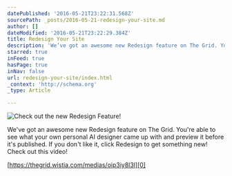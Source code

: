 ```yaml
---
datePublished: '2016-05-21T23:22:31.568Z'
sourcePath: _posts/2016-05-21-redesign-your-site.md
author: []
dateModified: '2016-05-21T23:22:29.384Z'
title: Redesign Your Site
description: 'We’ve got an awesome new Redesign feature on The Grid. You’re able to see what your own personal AI designer came up with and preview it before it’s published. If you don’t like it, click Redesign to get something new! Check out this video!'
starred: true
inFeed: true
hasPage: true
inNav: false
url: redesign-your-site/index.html
_context: 'http://schema.org'
_type: Article

---
```

![Check out the new Redesign Feature!](https://the-grid-user-content.s3-us-west-2.amazonaws.com/17fd50f5-a7c6-4040-b9ac-ca02f8d8ca5c.jpg)

We've got an awesome new Redesign feature on The Grid. You're able to see what your own personal AI designer came up with and preview it before it's published. If you don't like it, click Redesign to get something new! Check out this video!

[https://thegrid.wistia.com/medias/oip3iy8l3l][0]

[0]: https://thegrid.wistia.com/medias/oip3iy8l3l "Watch this video"